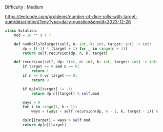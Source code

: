 Difficulty : Medium 

https://leetcode.com/problems/number-of-dice-rolls-with-target-sum/description/?envType=daily-question&envId=2023-12-26

```python
class Solution:
    mod = 10 ** 9 + 7

    def numRollsToTarget(self, n: int, k: int, target: int) -> int:
        dp = [[-1] * (target + 1) for _ in range(n + 1)]
        return self.recursion(dp, n, k, target)

    def recursion(self, dp: list, n: int, k: int, target: int) -> int:
        if target == 0 and n == 0:
            return 1
        if n == 0 or target <= 0:
            return 0

        if dp[n][target] != -1:
            return dp[n][target] % self.mod

        ways = 0
        for i in range(1, k + 1):
            ways = (ways + self.recursion(dp, n - 1, k, target - i)) % self.mod

        dp[n][target] = ways % self.mod
        return dp[n][target]

```
